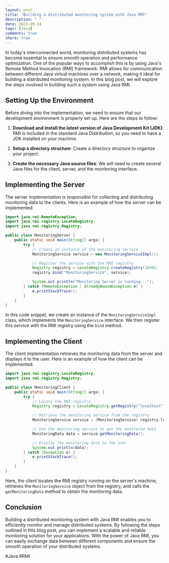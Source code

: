 ```yaml
---
layout: post
title: "Building a distributed monitoring system with Java RMI"
description: " "
date: 2023-09-14
tags: [Java]
comments: true
share: true
---
```


In today's interconnected world, monitoring distributed systems has become essential to ensure smooth operation and performance optimization. One of the popular ways to accomplish this is by using Java's Remote Method Invocation (RMI) framework. RMI allows for communication between different Java virtual machines over a network, making it ideal for building a distributed monitoring system. In this blog post, we will explore the steps involved in building such a system using Java RMI.

## Setting Up the Environment

Before diving into the implementation, we need to ensure that our development environment is properly set up. Here are the steps to follow:

1. **Download and install the latest version of Java Development Kit (JDK)**: RMI is included in the standard Java Distribution, so you need to have a JDK installed on your machine.

2. **Setup a directory structure**: Create a directory structure to organize your project.

3. **Create the necessary Java source files**: We will need to create several Java files for the client, server, and the monitoring interface.

## Implementing the Server

The server implementation is responsible for collecting and distributing monitoring data to the clients. Here is an example of how the server can be implemented:

```java
import java.rmi.RemoteException;
import java.rmi.registry.LocateRegistry;
import java.rmi.registry.Registry;

public class MonitoringServer {
    public static void main(String[] args) {
        try {
            // Create an instance of the monitoring service
            MonitoringService service = new MonitoringServiceImpl();

            // Register the service with the RMI registry
            Registry registry = LocateRegistry.createRegistry(1099);
            registry.bind("MonitoringService", service);

            System.out.println("Monitoring Server is running...");
        } catch (RemoteException | AlreadyBoundException e) {
            e.printStackTrace();
        }
    }
}
```

In this code snippet, we create an instance of the `MonitoringServiceImpl` class, which implements the `MonitoringService` interface. We then register this service with the RMI registry using the `bind` method.

## Implementing the Client

The client implementation retrieves the monitoring data from the server and displays it to the user. Here is an example of how the client can be implemented:

```java
import java.rmi.registry.LocateRegistry;
import java.rmi.registry.Registry;

public class MonitoringClient {
    public static void main(String[] args) {
        try {
            // Locate the RMI registry
            Registry registry = LocateRegistry.getRegistry("localhost", 1099);

            // Retrieve the monitoring service from the registry
            MonitoringService service = (MonitoringService) registry.lookup("MonitoringService");

            // Use the monitoring service to get the monitored data
            MonitoringData data = service.getMonitoringData();

            // Display the monitoring data to the user
            System.out.println(data);
        } catch (Exception e) {
            e.printStackTrace();
        }
    }
}
```

Here, the client locates the RMI registry running on the server's machine, retrieves the `MonitoringService` object from the registry, and calls the `getMonitoringData` method to obtain the monitoring data.

## Conclusion

Building a distributed monitoring system with Java RMI enables you to efficiently monitor and manage distributed systems. By following the steps outlined in this blog post, you can implement a scalable and reliable monitoring solution for your applications. With the power of Java RMI, you can easily exchange data between different components and ensure the smooth operation of your distributed systems.

#Java #RMI